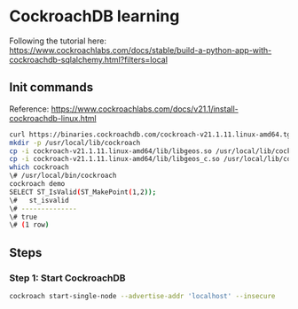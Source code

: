 # CockroachDB learning

Following the tutorial here: https://www.cockroachlabs.com/docs/stable/build-a-python-app-with-cockroachdb-sqlalchemy.html?filters=local

## Init commands

Reference: https://www.cockroachlabs.com/docs/v21.1/install-cockroachdb-linux.html

```bash
curl https://binaries.cockroachdb.com/cockroach-v21.1.11.linux-amd64.tgz | tar -xz && sudo cp -i cockroach-v21.1.11.linux-amd64/cockroach /usr/local/bin/
mkdir -p /usr/local/lib/cockroach
cp -i cockroach-v21.1.11.linux-amd64/lib/libgeos.so /usr/local/lib/cockroach/
cp -i cockroach-v21.1.11.linux-amd64/lib/libgeos_c.so /usr/local/lib/cockroach/
which cockroach
\# /usr/local/bin/cockroach
cockroach demo
SELECT ST_IsValid(ST_MakePoint(1,2));
\#   st_isvalid
\# --------------
\# true
\# (1 row)
```

## Steps

### Step 1: Start CockroachDB

```bash
cockroach start-single-node --advertise-addr 'localhost' --insecure
```

